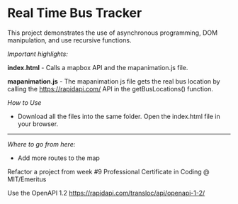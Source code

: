 # Real Time Bus Tracker

This project demonstrates the use of asynchronous programming, DOM manipulation, and use recursive functions. 

*Important highlights:*

**index.html** - Calls a mapbox API and the mapanimation.js file.

**mapanimation.js** - The mapanimation js file gets the real bus location by calling the https://rapidapi.com/ API in the getBusLocations() function.

*How to Use*

- Download all the files into the same folder. Open the index.html file in your browser.

---
*Where to go from here:*

- Add more routes to the map

Refactor a project from week #9 Professional Certificate in Coding @ MIT/Emeritus

Use the OpenAPI 1.2 https://rapidapi.com/transloc/api/openapi-1-2/
